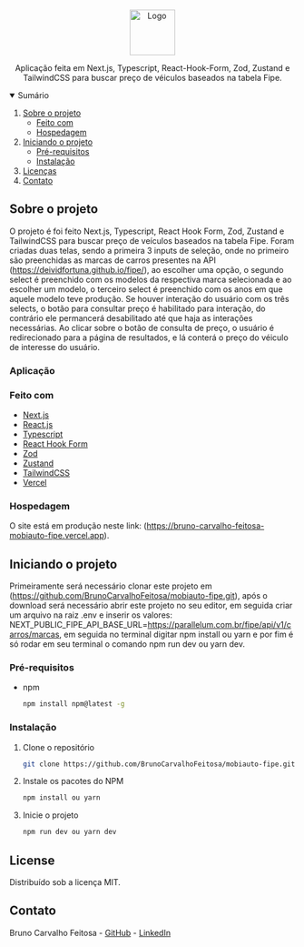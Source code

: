 <!-- PROJECT LOGO -->
<br />
<p align="center">
  <a href="https://github.com/BrunoCarvalhoFeitosa/mobiauto-fipe">
    <img src="public\images\favicon.ico" alt="Logo" width="80" height="80" />
  </a>

  <p align="center">
    Aplicação feita em Next.js, Typescript, React-Hook-Form, Zod, Zustand e TailwindCSS para buscar preço de véiculos baseados na tabela Fipe.
  </p>
</p>

<!-- TABLE OF CONTENTS -->
<details open="open">
  <summary>Sumário</summary>
  <ol>
    <li>
      <a href="#sobre-o-projeto">Sobre o projeto</a>
      <ul>
        <li><a href="#feito-com">Feito com</a></li>
        <li><a href="#hospedagem">Hospedagem</a></li>
      </ul>
    </li>
    <li>
      <a href="#iniciando-o-projeto">Iniciando o projeto</a>
      <ul>
        <li><a href="#pré-requisitos">Pré-requisitos</a></li>
        <li><a href="#instalação">Instalação</a></li>
      </ul>
    </li>
    <li><a href="#license">Licenças</a></li>
    <li><a href="#contato">Contato</a></li>
  </ol>
</details>

<!-- ABOUT THE PROJECT -->
## Sobre o projeto
O projeto é foi feito Next.js, Typescript, React Hook Form, Zod, Zustand e TailwindCSS para buscar preço de veículos baseados na tabela Fipe. Foram criadas duas telas, sendo a primeira 3 inputs de seleção, onde no primeiro são preenchidas as marcas de carros presentes na API (https://deividfortuna.github.io/fipe/), ao escolher uma opção, o segundo select é preenchido com os modelos da respectiva marca selecionada e ao escolher um modelo, o terceiro select é preenchido com os anos em que aquele modelo teve produção. Se houver interação do usuário com os três selects, o botão para consultar preço é habilitado para interação, do contrário ele permancerá desabilitado até que haja as interações necessárias. Ao clicar sobre o botão de consulta de preço, o usuário é redirecionado para a página de resultados, e lá conterá o preço do véiculo de interesse do usuário.

### Aplicação


### Feito com

* [Next.js](https://nextjs.org)
* [React.js](https://react.dev)
* [Typescript](https://www.typescriptlang.org)
* [React Hook Form](https://react-hook-form.com)
* [Zod](https://zod.dev)
* [Zustand](https://docs.pmnd.rs/zustand/getting-started/introduction)
* [TailwindCSS](https://tailwindcss.com)
* [Vercel](https://vercel.com)

### Hospedagem

O site está em produção neste link: (https://bruno-carvalho-feitosa-mobiauto-fipe.vercel.app).

<!-- GETTING STARTED -->
## Iniciando o projeto

Primeiramente será necessário clonar este projeto em (https://github.com/BrunoCarvalhoFeitosa/mobiauto-fipe.git), após o download será necessário abrir este projeto no seu editor, em seguida criar um arquivo na raiz .env e inserir os valores: NEXT_PUBLIC_FIPE_API_BASE_URL=https://parallelum.com.br/fipe/api/v1/carros/marcas, em seguida no terminal digitar npm install ou yarn e por fim é só rodar em seu terminal o comando npm run dev ou yarn dev.

### Pré-requisitos

* npm
  ```sh
  npm install npm@latest -g
  ```

### Instalação

1. Clone o repositório
   ```sh
   git clone https://github.com/BrunoCarvalhoFeitosa/mobiauto-fipe.git
   ```
2. Instale os pacotes do NPM
   ```sh
   npm install ou yarn
   ```
   
3. Inicie o projeto
   ```sh
   npm run dev ou yarn dev
   ```   

<!-- LICENSE -->
## License

Distribuído sob a licença MIT.

<!-- CONTACT -->
## Contato

Bruno Carvalho Feitosa - [GitHub](https://github.com/BrunoCarvalhoFeitosa) - [LinkedIn](https://www.linkedin.com/in/bruno-carvalho-feitosa/)
